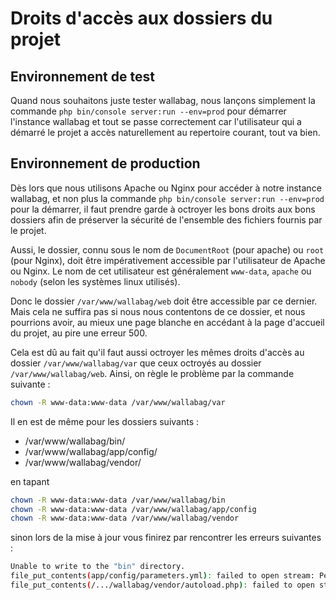 # Droits d'accès aux dossiers du projet

## Environnement de test

Quand nous souhaitons juste tester wallabag, nous lançons simplement la
commande `php bin/console server:run --env=prod` pour démarrer
l'instance wallabag et tout se passe correctement car l'utilisateur qui
a démarré le projet a accès naturellement au repertoire courant, tout va
bien.

## Environnement de production

Dès lors que nous utilisons Apache ou Nginx pour accéder à notre
instance wallabag, et non plus la commande
`php bin/console server:run --env=prod` pour la démarrer, il faut
prendre garde à octroyer les bons droits aux bons dossiers afin de
préserver la sécurité de l'ensemble des fichiers fournis par le projet.

Aussi, le dossier, connu sous le nom de `DocumentRoot` (pour apache) ou
`root` (pour Nginx), doit être impérativement accessible par
l'utilisateur de Apache ou Nginx. Le nom de cet utilisateur est
généralement `www-data`, `apache` ou `nobody` (selon les systèmes linux
utilisés).

Donc le dossier `/var/www/wallabag/web` doit être accessible par ce
dernier. Mais cela ne suffira pas si nous nous contentons de ce dossier,
et nous pourrions avoir, au mieux une page blanche en accédant à la page
d'accueil du projet, au pire une erreur 500.

Cela est dû au fait qu'il faut aussi octroyer les mêmes droits d'accès
au dossier `/var/www/wallabag/var` que ceux octroyés au dossier
`/var/www/wallabag/web`. Ainsi, on règle le problème par la commande
suivante :

```bash
chown -R www-data:www-data /var/www/wallabag/var
```

Il en est de même pour les dossiers suivants :

-   /var/www/wallabag/bin/
-   /var/www/wallabag/app/config/
-   /var/www/wallabag/vendor/

en tapant

```bash
chown -R www-data:www-data /var/www/wallabag/bin
chown -R www-data:www-data /var/www/wallabag/app/config
chown -R www-data:www-data /var/www/wallabag/vendor
```

sinon lors de la mise à jour vous finirez par rencontrer les erreurs
suivantes :

```bash
Unable to write to the "bin" directory.
file_put_contents(app/config/parameters.yml): failed to open stream: Permission denied
file_put_contents(/.../wallabag/vendor/autoload.php): failed to open stream: Permission denied
```
